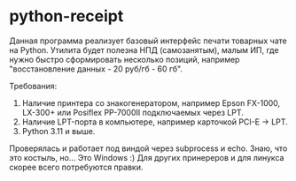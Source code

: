 # python-receipt
Данная программа реализует базовый интерфейс печати товарных чате на Python. Утилита будет полезна НПД (самозанятым), малым ИП, где нужно быстро сформировать несколько позиций, например "восстановление данных - 20 руб/гб - 60 гб".

Требования: 
1. Наличие принтера со знакогенератором, например Epson FX-1000, LX-300+ или Posiflex PP-7000II подключаемых через LPT.
2. Наличие LPT-порта в компьютере, например карточкой PCI-E -> LPT.
3. Python 3.11 и выше.

Проверялась и работает под виндой через subprocess и echo. Знаю, что это костыль, но... Это Windows :) Для других принереров и для линукса скорее всего потребуются правки.
